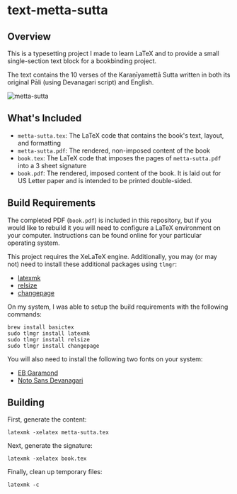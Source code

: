 # text-metta-sutta

## Overview

This is a typesetting project I made to learn LaTeX and to provide a small single-section text block for a bookbinding project.

The text contains the 10 verses of the Karaṇīyamettā Sutta written in both
its original Pāli (using Devanagari script) and English.

![metta-sutta](https://user-images.githubusercontent.com/110567463/222981433-c8f9e6d1-b1cb-4951-a8b7-76287756869c.png)

## What's Included

- `metta-sutta.tex`: The LaTeX code that contains the book's text, layout,
   and formatting
- `metta-sutta.pdf`: The rendered, non-imposed content of the book
- `book.tex`: The LaTeX code that imposes the pages of `metta-sutta.pdf` into a 3 sheet signature
- `book.pdf`: The rendered, imposed content of the book. It is laid out for US Letter paper and is intended to be printed double-sided.

## Build Requirements

The completed PDF (`book.pdf`) is included in this repository, but if you would like to rebuild it you will need to configure a LaTeX environment on your computer. Instructions can be found online for your particular operating system.

This project requires the XeLaTeX engine. Additionally, you may (or may not)
need to install these additional packages using `tlmgr`:
- [latexmk](https://ctan.org/pkg/latexmk)
- [relsize](https://ctan.org/pkg/relsize)
- [changepage](https://ctan.org/pkg/changepage)


On my system, I was able to setup the build requirements with the following commands:
```
brew install basictex
sudo tlmgr install latexmk
sudo tlmgr install relsize
sudo tlmgr install changepage
```

You will also need to install the following two fonts on your system:
- [EB Garamond](https://fonts.google.com/specimen/EB+Garamond)
- [Noto Sans Devanagari](https://fontmeme.com/fonts/noto-sans-devanagari-font/)

## Building

First, generate the content:
```
latexmk -xelatex metta-sutta.tex
```

Next, generate the signature:
```
latexmk -xelatex book.tex
```

Finally, clean up temporary files:
```
latexmk -c
```

